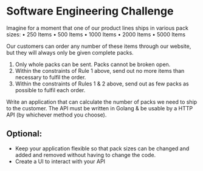 # Software Engineering Challenge

Imagine for a moment that one of our product lines ships in various pack sizes:
• 250 Items
• 500 Items
• 1000 Items
• 2000 Items
• 5000 Items

Our customers can order any number of these items through our website, but they will
always only be given complete packs.

1. Only whole packs can be sent. Packs cannot be broken open.
2. Within the constraints of Rule 1 above, send out no more items than necessary to
fulfil the order.
3. Within the constraints of Rules 1 &amp; 2 above, send out as few packs as possible to
fulfil each order.

Write an application that can calculate the number of packs we need to ship to the customer.
The API must be written in Golang &amp; be usable by a HTTP API (by whichever method you
choose).

## Optional:
- Keep your application flexible so that pack sizes can be changed and added and
removed without having to change the code.
- Create a UI to interact with your API